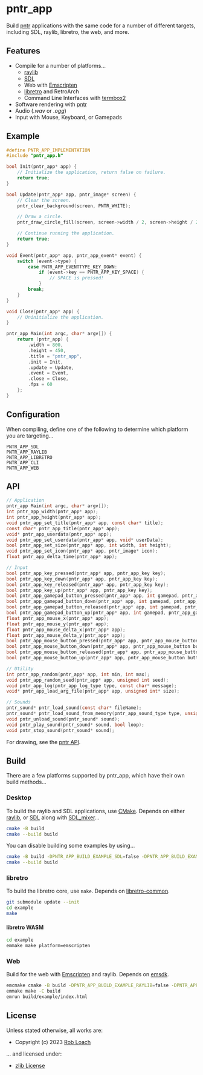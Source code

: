 # pntr_app

Build [pntr](https://github.com/robloach/pntr) applications with the same code for a number of different targets, including SDL, raylib, libretro, the web, and more.

## Features

- Compile for a number of platforms...
    - [raylib](https://www.raylib.com/)
    - [SDL](https://www.libsdl.org/)
    - Web with [Emscripten](https://emscripten.org/)
    - [libretro](https://www.libretro.com/) and RetroArch
    - Command Line Interfaces with [termbox2](https://github.com/termbox/termbox2)
- Software rendering with [pntr](https://github.com/robloach/pntr)
- Audio (*.wav* or *.ogg*)
- Input with Mouse, Keyboard, or Gamepads

## Example

``` c
#define PNTR_APP_IMPLEMENTATION
#include "pntr_app.h"

bool Init(pntr_app* app) {
    // Initialize the application, return false on failure.
    return true;
}

bool Update(pntr_app* app, pntr_image* screen) {
    // Clear the screen.
    pntr_clear_background(screen, PNTR_WHITE);

    // Draw a circle.
    pntr_draw_circle_fill(screen, screen->width / 2, screen->height / 2, 100, PNTR_BLUE);

    // Continue running the application.
    return true;
}

void Event(pntr_app* app, pntr_app_event* event) {
    switch (event->type) {
        case PNTR_APP_EVENTTYPE_KEY_DOWN:
            if (event->key == PNTR_APP_KEY_SPACE) {
                // SPACE is pressed!
            }
        break;
    }
}

void Close(pntr_app* app) {
    // Uninitialize the application.
}

pntr_app Main(int argc, char* argv[]) {
    return (pntr_app) {
        .width = 800,
        .height = 450,
        .title = "pntr_app",
        .init = Init,
        .update = Update,
        .event = Event,
        .close = Close,
        .fps = 60
    };
}
```

## Configuration

When compiling, define one of the following to determine which platform you are targeting...
```
PNTR_APP_SDL
PNTR_APP_RAYLIB
PNTR_APP_LIBRETRO
PNTR_APP_CLI
PNTR_APP_WEB
```

## API

``` c
// Application
pntr_app Main(int argc, char* argv[]);
int pntr_app_width(pntr_app* app);
int pntr_app_height(pntr_app* app);
void pntr_app_set_title(pntr_app* app, const char* title);
const char* pntr_app_title(pntr_app* app);
void* pntr_app_userdata(pntr_app* app);
void pntr_app_set_userdata(pntr_app* app, void* userData);
bool pntr_app_set_size(pntr_app* app, int width, int height);
void pntr_app_set_icon(pntr_app* app, pntr_image* icon);
float pntr_app_delta_time(pntr_app* app);

// Input
bool pntr_app_key_pressed(pntr_app* app, pntr_app_key key);
bool pntr_app_key_down(pntr_app* app, pntr_app_key key);
bool pntr_app_key_released(pntr_app* app, pntr_app_key key);
bool pntr_app_key_up(pntr_app* app, pntr_app_key key);
bool pntr_app_gamepad_button_pressed(pntr_app* app, int gamepad, pntr_app_gamepad_button key);
bool pntr_app_gamepad_button_down(pntr_app* app, int gamepad, pntr_app_gamepad_button key);
bool pntr_app_gamepad_button_released(pntr_app* app, int gamepad, pntr_app_gamepad_button key);
bool pntr_app_gamepad_button_up(pntr_app* app, int gamepad, pntr_app_gamepad_button key);
float pntr_app_mouse_x(pntr_app* app);
float pntr_app_mouse_y(pntr_app* app);
float pntr_app_mouse_delta_x(pntr_app* app);
float pntr_app_mouse_delta_y(pntr_app* app);
bool pntr_app_mouse_button_pressed(pntr_app* app, pntr_app_mouse_button button);
bool pntr_app_mouse_button_down(pntr_app* app, pntr_app_mouse_button button);
bool pntr_app_mouse_button_released(pntr_app* app, pntr_app_mouse_button button);
bool pntr_app_mouse_button_up(pntr_app* app, pntr_app_mouse_button button);

// Utility
int pntr_app_random(pntr_app* app, int min, int max);
void pntr_app_random_seed(pntr_app* app, unsigned int seed);
void pntr_app_log(pntr_app_log_type type, const char* message);
void* pntr_app_load_arg_file(pntr_app* app, unsigned int* size);

// Sounds
pntr_sound* pntr_load_sound(const char* fileName);
pntr_sound* pntr_load_sound_from_memory(pntr_app_sound_type type, unsigned char* data, unsigned int dataSize);
void pntr_unload_sound(pntr_sound* sound);
void pntr_play_sound(pntr_sound* sound, bool loop);
void pntr_stop_sound(pntr_sound* sound);
```

For drawing, see the [pntr API](https://github.com/RobLoach/pntr).

## Build

There are a few platforms supported by pntr_app, which have their own build methods...

### Desktop

To build the raylib and SDL applications, use [CMake](https://cmake.org/). Depends on either [raylib](https://www.raylib.com/), or [SDL](https://www.libsdl.org/) along with [SDL_mixer](https://github.com/libsdl-org/SDL_mixer)...

``` bash
cmake -B build
cmake --build build
```

You can disable building some examples by using...

``` bash
cmake -B build -DPNTR_APP_BUILD_EXAMPLE_SDL=false -DPNTR_APP_BUILD_EXAMPLE_RAYLIB=false
cmake --build build
```

### libretro

To build the libretro core, use `make`. Depends on [libretro-common](https://github.com/libretro/libretro-common).

``` bash
git submodule update --init
cd example
make
```

#### libretro WASM

``` bash
cd example
emmake make platform=emscripten
```

### Web

Build for the web with [Emscripten](https://emscripten.org/) and raylib. Depends on [emsdk](https://emscripten.org/docs/tools_reference/emsdk.html).

``` bash
emcmake cmake -B build -DPNTR_APP_BUILD_EXAMPLE_RAYLIB=false -DPNTR_APP_BUILD_EXAMPLE_WEB=true
emmake make -C build
emrun build/example/index.html
```

## License

Unless stated otherwise, all works are:

- Copyright (c) 2023 [Rob Loach](https://robloach.net)

... and licensed under:

- [zlib License](LICENSE)
